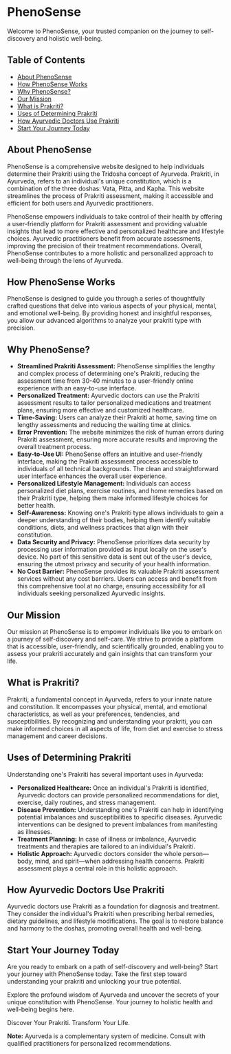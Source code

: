 # PhenoSense

Welcome to PhenoSense, your trusted companion on the journey to self-discovery and holistic well-being.

## Table of Contents
- [About PhenoSense](#about-phenosense)
- [How PhenoSense Works](#how-phenosense-works)
- [Why PhenoSense?](#why-phenosense)
- [Our Mission](#our-mission)
- [What is Prakriti?](#what-is-prakriti)
- [Uses of Determining Prakriti](#uses-of-determining-prakriti)
- [How Ayurvedic Doctors Use Prakriti](#how-ayurvedic-doctors-use-prakriti)
- [Start Your Journey Today](#start-your-journey-today)

## About PhenoSense
PhenoSense is a comprehensive website designed to help individuals determine their Prakriti using the Tridosha concept of Ayurveda. Prakriti, in Ayurveda, refers to an individual's unique constitution, which is a combination of the three doshas: Vata, Pitta, and Kapha. This website streamlines the process of Prakriti assessment, making it accessible and efficient for both users and Ayurvedic practitioners.

PhenoSense empowers individuals to take control of their health by offering a user-friendly platform for Prakriti assessment and providing valuable insights that lead to more effective and personalized healthcare and lifestyle choices. Ayurvedic practitioners benefit from accurate assessments, improving the precision of their treatment recommendations. Overall, PhenoSense contributes to a more holistic and personalized approach to well-being through the lens of Ayurveda.

## How PhenoSense Works
PhenoSense is designed to guide you through a series of thoughtfully crafted questions that delve into various aspects of your physical, mental, and emotional well-being. By providing honest and insightful responses, you allow our advanced algorithms to analyze your prakriti type with precision.

## Why PhenoSense?
- **Streamlined Prakriti Assessment:** PhenoSense simplifies the lengthy and complex process of determining one's Prakriti, reducing the assessment time from 30-40 minutes to a user-friendly online experience with an easy-to-use interface.
- **Personalized Treatment:** Ayurvedic doctors can use the Prakriti assessment results to tailor personalized medications and treatment plans, ensuring more effective and customized healthcare.
- **Time-Saving:** Users can analyze their Prakriti at home, saving time on lengthy assessments and reducing the waiting time at clinics.
- **Error Prevention:** The website minimizes the risk of human errors during Prakriti assessment, ensuring more accurate results and improving the overall treatment process.
- **Easy-to-Use UI:** PhenoSense offers an intuitive and user-friendly interface, making the Prakriti assessment process accessible to individuals of all technical backgrounds. The clean and straightforward user interface enhances the overall user experience.
- **Personalized Lifestyle Management:** Individuals can access personalized diet plans, exercise routines, and home remedies based on their Prakriti type, helping them make informed lifestyle choices for better health.
- **Self-Awareness:** Knowing one's Prakriti type allows individuals to gain a deeper understanding of their bodies, helping them identify suitable conditions, diets, and wellness practices that align with their constitution.
- **Data Security and Privacy:** PhenoSense prioritizes data security by processing user information provided as input locally on the user's device. No part of this sensitive data is sent out of the user's device, ensuring the utmost privacy and security of your health information.
- **No Cost Barrier:** PhenoSense provides its valuable Prakriti assessment services without any cost barriers. Users can access and benefit from this comprehensive tool at no charge, ensuring accessibility for all individuals seeking personalized Ayurvedic insights.

## Our Mission
Our mission at PhenoSense is to empower individuals like you to embark on a journey of self-discovery and self-care. We strive to provide a platform that is accessible, user-friendly, and scientifically grounded, enabling you to assess your prakriti accurately and gain insights that can transform your life.

## What is Prakriti?
Prakriti, a fundamental concept in Ayurveda, refers to your innate nature and constitution. It encompasses your physical, mental, and emotional characteristics, as well as your preferences, tendencies, and susceptibilities. By recognizing and understanding your prakriti, you can make informed choices in all aspects of life, from diet and exercise to stress management and career decisions.

## Uses of Determining Prakriti
Understanding one's Prakriti has several important uses in Ayurveda:
- **Personalized Healthcare:** Once an individual's Prakriti is identified, Ayurvedic doctors can provide personalized recommendations for diet, exercise, daily routines, and stress management.
- **Disease Prevention:** Understanding one's Prakriti can help in identifying potential imbalances and susceptibilities to specific diseases. Ayurvedic interventions can be designed to prevent imbalances from manifesting as illnesses.
- **Treatment Planning:** In case of illness or imbalance, Ayurvedic treatments and therapies are tailored to an individual's Prakriti.
- **Holistic Approach:** Ayurvedic doctors consider the whole person—body, mind, and spirit—when addressing health concerns. Prakriti assessment plays a central role in this holistic approach.

## How Ayurvedic Doctors Use Prakriti
Ayurvedic doctors use Prakriti as a foundation for diagnosis and treatment. They consider the individual's Prakriti when prescribing herbal remedies, dietary guidelines, and lifestyle modifications. The goal is to restore balance and harmony to the doshas, promoting overall health and well-being.

## Start Your Journey Today
Are you ready to embark on a path of self-discovery and well-being? Start your journey with PhenoSense today. Take the first step toward understanding your prakriti and unlocking your true potential.

Explore the profound wisdom of Ayurveda and uncover the secrets of your unique constitution with PhenoSense. Your journey to holistic health and well-being begins here.

Discover Your Prakriti. Transform Your Life.

**Note:** Ayurveda is a complementary system of medicine. Consult with qualified practitioners for personalized recommendations.
